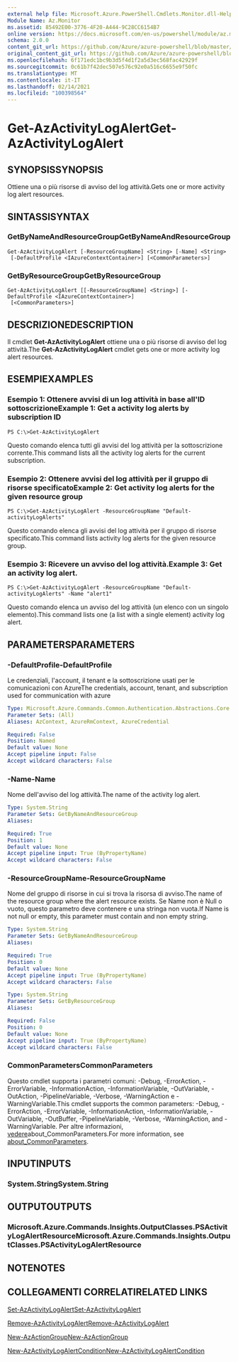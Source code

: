 ```yaml
---
external help file: Microsoft.Azure.PowerShell.Cmdlets.Monitor.dll-Help.xml
Module Name: Az.Monitor
ms.assetid: 85492E00-3776-4F20-A444-9C28CC6154B7
online version: https://docs.microsoft.com/en-us/powershell/module/az.monitor/get-azactivitylogalert
schema: 2.0.0
content_git_url: https://github.com/Azure/azure-powershell/blob/master/src/Monitor/Monitor/help/Get-AzActivityLogAlert.md
original_content_git_url: https://github.com/Azure/azure-powershell/blob/master/src/Monitor/Monitor/help/Get-AzActivityLogAlert.md
ms.openlocfilehash: 6f171edc1bc9b3d5f4d1f2a5d3ec568fac42929f
ms.sourcegitcommit: 0c61b7f42dec507e576c92e0a516c6655e9f50fc
ms.translationtype: MT
ms.contentlocale: it-IT
ms.lasthandoff: 02/14/2021
ms.locfileid: "100398564"
---
```

# <span data-ttu-id="8b465-101">Get-AzActivityLogAlert</span><span class="sxs-lookup"><span data-stu-id="8b465-101">Get-AzActivityLogAlert</span></span>

## <span data-ttu-id="8b465-102">SYNOPSIS</span><span class="sxs-lookup"><span data-stu-id="8b465-102">SYNOPSIS</span></span>
<span data-ttu-id="8b465-103">Ottiene una o più risorse di avviso del log attività.</span><span class="sxs-lookup"><span data-stu-id="8b465-103">Gets one or more activity log alert resources.</span></span>

## <span data-ttu-id="8b465-104">SINTASSI</span><span class="sxs-lookup"><span data-stu-id="8b465-104">SYNTAX</span></span>

### <span data-ttu-id="8b465-105">GetByNameAndResourceGroup</span><span class="sxs-lookup"><span data-stu-id="8b465-105">GetByNameAndResourceGroup</span></span>
```
Get-AzActivityLogAlert [-ResourceGroupName] <String> [-Name] <String>
 [-DefaultProfile <IAzureContextContainer>] [<CommonParameters>]
```

### <span data-ttu-id="8b465-106">GetByResourceGroup</span><span class="sxs-lookup"><span data-stu-id="8b465-106">GetByResourceGroup</span></span>
```
Get-AzActivityLogAlert [[-ResourceGroupName] <String>] [-DefaultProfile <IAzureContextContainer>]
 [<CommonParameters>]
```

## <span data-ttu-id="8b465-107">DESCRIZIONE</span><span class="sxs-lookup"><span data-stu-id="8b465-107">DESCRIPTION</span></span>
<span data-ttu-id="8b465-108">Il cmdlet **Get-AzActivityLogAlert** ottiene una o più risorse di avviso del log attività.</span><span class="sxs-lookup"><span data-stu-id="8b465-108">The **Get-AzActivityLogAlert** cmdlet gets one or more activity log alert resources.</span></span>

## <span data-ttu-id="8b465-109">ESEMPI</span><span class="sxs-lookup"><span data-stu-id="8b465-109">EXAMPLES</span></span>

### <span data-ttu-id="8b465-110">Esempio 1: Ottenere avvisi di un log attività in base all'ID sottoscrizione</span><span class="sxs-lookup"><span data-stu-id="8b465-110">Example 1: Get a activity log alerts by subscription ID</span></span>
```
PS C:\>Get-AzActivityLogAlert
```

<span data-ttu-id="8b465-111">Questo comando elenca tutti gli avvisi del log attività per la sottoscrizione corrente.</span><span class="sxs-lookup"><span data-stu-id="8b465-111">This command lists all the activity log alerts for the current subscription.</span></span>

### <span data-ttu-id="8b465-112">Esempio 2: Ottenere avvisi del log attività per il gruppo di risorse specificato</span><span class="sxs-lookup"><span data-stu-id="8b465-112">Example 2: Get activity log alerts for the given resource group</span></span>
```
PS C:\>Get-AzActivityLogAlert -ResourceGroupName "Default-activityLogAlerts"
```

<span data-ttu-id="8b465-113">Questo comando elenca gli avvisi del log attività per il gruppo di risorse specificato.</span><span class="sxs-lookup"><span data-stu-id="8b465-113">This command lists activity log alerts for the given resource group.</span></span>

### <span data-ttu-id="8b465-114">Esempio 3: Ricevere un avviso del log attività.</span><span class="sxs-lookup"><span data-stu-id="8b465-114">Example 3: Get an activity log alert.</span></span>
```
PS C:\>Get-AzActivityLogAlert -ResourceGroupName "Default-activityLogAlerts" -Name "alert1"
```

<span data-ttu-id="8b465-115">Questo comando elenca un avviso del log attività (un elenco con un singolo elemento).</span><span class="sxs-lookup"><span data-stu-id="8b465-115">This command lists one (a list with a single element) activity log alert.</span></span>

## <span data-ttu-id="8b465-116">PARAMETERS</span><span class="sxs-lookup"><span data-stu-id="8b465-116">PARAMETERS</span></span>

### <span data-ttu-id="8b465-117">-DefaultProfile</span><span class="sxs-lookup"><span data-stu-id="8b465-117">-DefaultProfile</span></span>
<span data-ttu-id="8b465-118">Le credenziali, l'account, il tenant e la sottoscrizione usati per le comunicazioni con Azure</span><span class="sxs-lookup"><span data-stu-id="8b465-118">The credentials, account, tenant, and subscription used for communication with azure</span></span>

```yaml
Type: Microsoft.Azure.Commands.Common.Authentication.Abstractions.Core.IAzureContextContainer
Parameter Sets: (All)
Aliases: AzContext, AzureRmContext, AzureCredential

Required: False
Position: Named
Default value: None
Accept pipeline input: False
Accept wildcard characters: False
```

### <span data-ttu-id="8b465-119">-Name</span><span class="sxs-lookup"><span data-stu-id="8b465-119">-Name</span></span>
<span data-ttu-id="8b465-120">Nome dell'avviso del log attività.</span><span class="sxs-lookup"><span data-stu-id="8b465-120">The name of the activity log alert.</span></span>

```yaml
Type: System.String
Parameter Sets: GetByNameAndResourceGroup
Aliases:

Required: True
Position: 1
Default value: None
Accept pipeline input: True (ByPropertyName)
Accept wildcard characters: False
```

### <span data-ttu-id="8b465-121">-ResourceGroupName</span><span class="sxs-lookup"><span data-stu-id="8b465-121">-ResourceGroupName</span></span>
<span data-ttu-id="8b465-122">Nome del gruppo di risorse in cui si trova la risorsa di avviso.</span><span class="sxs-lookup"><span data-stu-id="8b465-122">The name of the resource group where the alert resource exists.</span></span>
<span data-ttu-id="8b465-123">Se Name non è Null o vuoto, questo parametro deve contenere e una stringa non vuota.</span><span class="sxs-lookup"><span data-stu-id="8b465-123">If Name is not null or empty, this parameter must contain and non empty string.</span></span>

```yaml
Type: System.String
Parameter Sets: GetByNameAndResourceGroup
Aliases:

Required: True
Position: 0
Default value: None
Accept pipeline input: True (ByPropertyName)
Accept wildcard characters: False
```

```yaml
Type: System.String
Parameter Sets: GetByResourceGroup
Aliases:

Required: False
Position: 0
Default value: None
Accept pipeline input: True (ByPropertyName)
Accept wildcard characters: False
```

### <span data-ttu-id="8b465-124">CommonParameters</span><span class="sxs-lookup"><span data-stu-id="8b465-124">CommonParameters</span></span>
<span data-ttu-id="8b465-125">Questo cmdlet supporta i parametri comuni: -Debug, -ErrorAction, -ErrorVariable, -InformationAction, -InformationVariable, -OutVariable, -OutAction, -PipelineVariable, -Verbose, -WarningAction e -WarningVariable.</span><span class="sxs-lookup"><span data-stu-id="8b465-125">This cmdlet supports the common parameters: -Debug, -ErrorAction, -ErrorVariable, -InformationAction, -InformationVariable, -OutVariable, -OutBuffer, -PipelineVariable, -Verbose, -WarningAction, and -WarningVariable.</span></span> <span data-ttu-id="8b465-126">Per altre informazioni, [vedere](http://go.microsoft.com/fwlink/?LinkID=113216)about_CommonParameters.</span><span class="sxs-lookup"><span data-stu-id="8b465-126">For more information, see [about_CommonParameters](http://go.microsoft.com/fwlink/?LinkID=113216).</span></span>

## <span data-ttu-id="8b465-127">INPUT</span><span class="sxs-lookup"><span data-stu-id="8b465-127">INPUTS</span></span>

### <span data-ttu-id="8b465-128">System.String</span><span class="sxs-lookup"><span data-stu-id="8b465-128">System.String</span></span>

## <span data-ttu-id="8b465-129">OUTPUT</span><span class="sxs-lookup"><span data-stu-id="8b465-129">OUTPUTS</span></span>

### <span data-ttu-id="8b465-130">Microsoft.Azure.Commands.Insights.OutputClasses.PSActivityLogAlertResource</span><span class="sxs-lookup"><span data-stu-id="8b465-130">Microsoft.Azure.Commands.Insights.OutputClasses.PSActivityLogAlertResource</span></span>

## <span data-ttu-id="8b465-131">NOTE</span><span class="sxs-lookup"><span data-stu-id="8b465-131">NOTES</span></span>

## <span data-ttu-id="8b465-132">COLLEGAMENTI CORRELATI</span><span class="sxs-lookup"><span data-stu-id="8b465-132">RELATED LINKS</span></span>

[<span data-ttu-id="8b465-133">Set-AzActivityLogAlert</span><span class="sxs-lookup"><span data-stu-id="8b465-133">Set-AzActivityLogAlert</span></span>](./Set-AzActivityLogAlert.md)


[<span data-ttu-id="8b465-134">Remove-AzActivityLogAlert</span><span class="sxs-lookup"><span data-stu-id="8b465-134">Remove-AzActivityLogAlert</span></span>](./Remove-AzActivityLogAlert.md)

[<span data-ttu-id="8b465-135">New-AzActionGroup</span><span class="sxs-lookup"><span data-stu-id="8b465-135">New-AzActionGroup</span></span>](./New-AzActionGroup.md)

[<span data-ttu-id="8b465-136">New-AzActivityLogAlertCondition</span><span class="sxs-lookup"><span data-stu-id="8b465-136">New-AzActivityLogAlertCondition</span></span>](./New-AzActivityLogAlertCondition.md)
